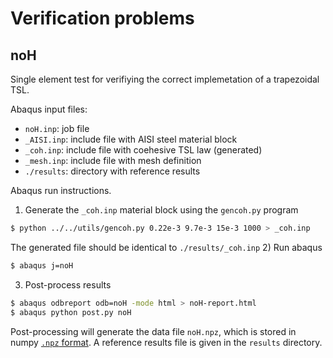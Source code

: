 # Verification problems

## noH

Single element test for verifiying the correct implemetation of a trapezoidal
TSL.

Abaqus input files:

* `noH.inp`: job file
* `_AISI.inp`: include file with AISI steel material block
* `_coh.inp`: include file with coehesive TSL law (generated)
* `_mesh.inp`: include file with mesh definition
* `./results`: directory with reference results

Abaqus run instructions.

1) Generate the `_coh.inp` material block using the `gencoh.py` program
```bash
$ python ../../utils/gencoh.py 0.22e-3 9.7e-3 15e-3 1000 > _coh.inp
```
   The  generated file should be identical to `./results/_coh.inp`
2) Run abaqus
```bash
$ abaqus j=noH
```
3) Post-process results
```bash
$ abaqus odbreport odb=noH -mode html > noH-report.html
$ abaqus python post.py noH
```

Post-processing will generate the data file `noH.npz`, which is stored
in numpy [`.npz` format](http://docs.scipy.org/doc/numpy/reference/generated/numpy.savez.html). A reference results file is given in the `results` directory.
